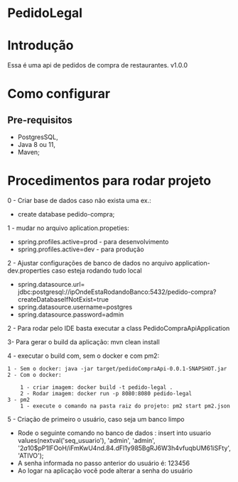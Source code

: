 # PedidoLegal

# Introdução

Essa é uma api de pedidos de compra de restaurantes. v1.0.0

# Como configurar

## Pre-requisitos

- PostgresSQL,
- Java 8 ou 11,
- Maven;

# Procedimentos para rodar projeto
0 - Criar base de dados caso não exista uma ex.: 
- create database pedido-compra;

1 - mudar no arquivo aplication.propeties: 
- spring.profiles.active=prod - para desenvolvimento 
- spring.profiles.active=dev - para produção

2 - Ajustar configurações de banco de dados no arquivo application-dev.properties caso esteja rodando tudo local
- spring.datasource.url= jdbc:postgresql://ipOndeEstaRodandoBanco:5432/pedido-compra?createDatabaseIfNotExist=true
- spring.datasource.username=postgres
- spring.datasource.password=admin

2 - Para rodar pelo IDE basta executar a class PedidoCompraApiApplication

3- Para gerar o build da aplicação: mvn clean install



4 - executar o build com, sem o docker e com pm2: 

	1 - Sem o docker: java -jar target/pedidoCompraApi-0.0.1-SNAPSHOT.jar
	2 - Com o docker:
		
		1 - criar imagem: docker build -t pedido-legal .
		2 - Rodar imagem: docker run -p 8080:8080 pedido-legal
	3 - pm2
		1 - execute o comando na pasta raiz do projeto: pm2 start pm2.json

5 - Criação de primeiro o usuário, caso seja um banco limpo
- Rode o seguinte comando no banco de dados : insert into usuario values(nextval('seq_usuario'), 'admin', 'admin', '$2a$10$pP1IFOoH/iFmKwU4nd.84.dFI1y985BgRJ6W3h4vfuqbUM61iSFty', 'ATIVO');
- A senha informada no passo anterior do usuário é: 123456
- Ao logar na aplicação você pode alterar a senha do usuário


